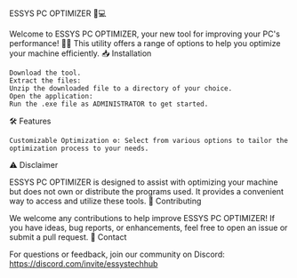 ESSYS PC OPTIMIZER 🚀💻

Welcome to ESSYS PC OPTIMIZER, your new tool for improving your PC's performance! 🎉🔧 This utility offers a range of options to help you optimize your machine efficiently.
📥 Installation

    Download the tool.
    Extract the files:
    Unzip the downloaded file to a directory of your choice.
    Open the application:
    Run the .exe file as ADMINISTRATOR to get started.

🛠️ Features

    Customizable Optimization ⚙️: Select from various options to tailor the optimization process to your needs.

⚠️ Disclaimer

ESSYS PC OPTIMIZER is designed to assist with optimizing your machine but does not own or distribute the programs used. It provides a convenient way to access and utilize these tools.
🤝 Contributing

We welcome any contributions to help improve ESSYS PC OPTIMIZER! If you have ideas, bug reports, or enhancements, feel free to open an issue or submit a pull request.
📧 Contact

For questions or feedback, join our community on Discord:
https://discord.com/invite/essystechhub
